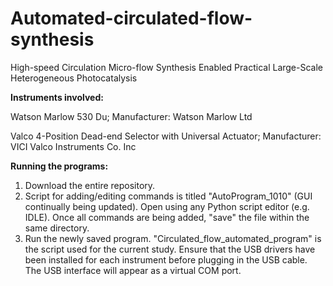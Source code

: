 # Automated-circulated-flow-synthesis
High-speed Circulation Micro-flow Synthesis Enabled Practical Large-Scale Heterogeneous Photocatalysis 

**Instruments involved:**

Watson Marlow 530 Du;
Manufacturer: Watson Marlow Ltd

Valco 4-Position Dead-end Selector with Universal Actuator;
Manufacturer: VICI Valco Instruments Co. Inc

**Running the programs:**
1. Download the entire repository.
2. Script for adding/editing commands is titled "AutoProgram_1010" (GUI continually being updated). Open using any Python script editor (e.g. IDLE). Once all commands are being added, "save" the file within the same directory.
3. Run the newly saved program. "Circulated_flow_automated_program" is the script used for the current study. Ensure that the USB drivers have been installed for each instrument before plugging in the USB cable. The USB interface will appear as a virtual COM port. 
